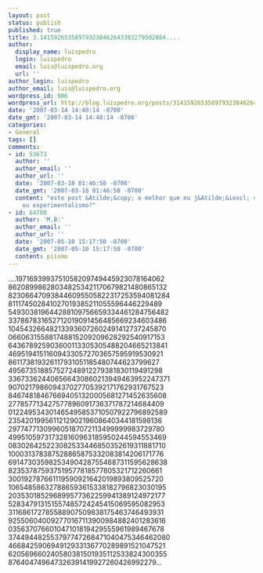 ```yaml
---
layout: post
status: publish
published: true
title: 3.141592653589793238462643383279502884....
author:
  display_name: luispedro
  login: luispedro
  email: luis@luispedro.org
  url: ''
author_login: luispedro
author_email: luis@luispedro.org
wordpress_id: 906
wordpress_url: http://blog.luispedro.org/posts/3141592653589793238462643383279502884
date: '2007-03-14 14:40:14 -0700'
date_gmt: '2007-03-14 14:40:14 -0700'
categories:
- General
tags: []
comments:
- id: 53673
  author: ''
  author_email: ''
  author_url: ''
  date: '2007-03-18 01:46:50 -0700'
  date_gmt: '2007-03-18 01:46:50 -0700'
  content: "este post &Atilde;&copy; o melhor que eu j&Atilde;&iexcl; vi.\r\nsurrealismo
    ou experimentalismo?"
- id: 64700
  author: 'M.B:'
  author_email: ''
  author_url: ''
  date: '2007-05-10 15:17:50 -0700'
  date_gmt: '2007-05-10 15:17:50 -0700'
  content: piismo
---
```

<p>....1971693993751058209749445923078164062<br />
862089986280348253421170679821480865132<br />
823066470938446095505822317253594081284<br />
811174502841027019385211055596446229489<br />
549303819644288109756659334461284756482<br />
337867831652712019091456485669234603486<br />
104543266482133936072602491412737245870<br />
066063155881748815209209628292540917153<br />
643678925903600113305305488204665213841<br />
469519415116094330572703657595919530921<br />
861173819326117931051185480744623799627<br />
495673518857527248912279381830119491298<br />
336733624406566430860213949463952247371<br />
907021798609437027705392171762931767523<br />
846748184676694051320005681271452635608<br />
277857713427577896091736371787214684409<br />
012249534301465495853710507922796892589<br />
235420199561121290219608640344181598136<br />
297747713099605187072113499999983729780<br />
499510597317328160963185950244594553469<br />
083026425223082533446850352619311881710<br />
100031378387528865875332083814206171776<br />
691473035982534904287554687311595628638<br />
823537875937519577818577805321712260661<br />
300192787661119590921642019893809525720<br />
106548586327886593615338182796823030195<br />
203530185296899577362259941389124972177<br />
528347913151557485724245415069595082953<br />
311686172785588907509838175463746493931<br />
925506040092770167113900984882401283616<br />
035637076601047101819429555961989467678<br />
374494482553797747268471040475346462080<br />
466842590694912933136770289891521047521<br />
620569660240580381501935112533824300355<br />
876404749647326391419927260426992279...</p>
